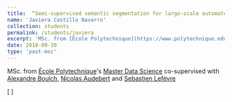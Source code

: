 ```yaml
---
title:  “Semi-supervised semantic segmentation for large-scale automated cartography”
name: 'Javiera Castillo Navarro'
collection: students
permalink: /students/javiera
excerpt: 'MSc. from [École Polytechnique](https://www.polytechnique.edu/fr/master-data-sciences)'s [Master Data Science](https://datascience-x-master-paris-saclay.fr/)'
date: 2018-09-30
type: 'past-msc'
---
```


MSc. from [École Polytechnique](https://www.polytechnique.edu/fr/master-data-sciences)'s [Master Data Science](https://datascience-x-master-paris-saclay.fr/) co-supervised with [Alexandre Boulch](https://aboulch.github.io/), [Nicolas Audebert](https://nicolas.audebert.at/) and [Sebastien Lefèvre](http://people.irisa.fr/Sebastien.Lefevre/)

\[ \]


